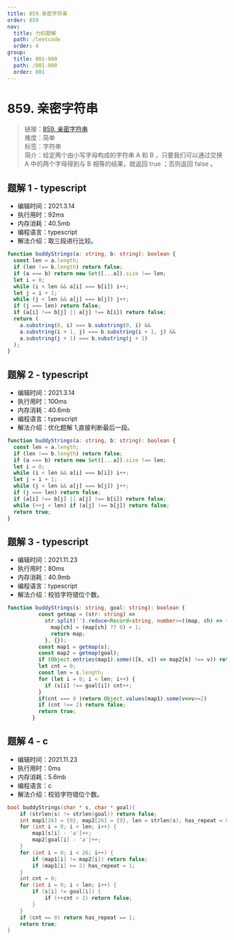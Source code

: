 ```yaml
---
title: 859.亲密字符串
order: 859
nav:
  title: 力扣题解
  path: /leetcode
  order: 4
group:
  title: 801-900
  path: /801-900
  order: 801
---
```


# 859. 亲密字符串

> 链接：[859. 亲密字符串](https://leetcode-cn.com/problems/buddy-strings/)  
> 难度：简单  
> 标签：字符串  
> 简介：给定两个由小写字母构成的字符串 A 和 B ，只要我们可以通过交换 A 中的两个字母得到与 B 相等的结果，就返回 true ；否则返回 false 。

## 题解 1 - typescript

- 编辑时间：2021.3.14
- 执行用时：92ms
- 内存消耗：40.5mb
- 编程语言：typescript
- 解法介绍：取三段进行比较。

```typescript
function buddyStrings(a: string, b: string): boolean {
  const len = a.length;
  if (len !== b.length) return false;
  if (a === b) return new Set([...a]).size !== len;
  let i = 0;
  while (i < len && a[i] === b[i]) i++;
  let j = i + 1;
  while (j < len && a[j] === b[j]) j++;
  if (j === len) return false;
  if (a[i] !== b[j] || a[j] !== b[i]) return false;
  return (
    a.substring(0, i) === b.substring(0, i) &&
    a.substring(i + 1, j) === b.substring(i + 1, j) &&
    a.substring(j + 1) === b.substring(j + 1)
  );
}
```

## 题解 2 - typescript

- 编辑时间：2021.3.14
- 执行用时：100ms
- 内存消耗：40.6mb
- 编程语言：typescript
- 解法介绍：优化题解 1,直接判断最后一段。

```typescript
function buddyStrings(a: string, b: string): boolean {
  const len = a.length;
  if (len !== b.length) return false;
  if (a === b) return new Set([...a]).size !== len;
  let i = 0;
  while (i < len && a[i] === b[i]) i++;
  let j = i + 1;
  while (j < len && a[j] === b[j]) j++;
  if (j === len) return false;
  if (a[i] !== b[j] || a[j] !== b[i]) return false;
  while (++j < len) if (a[j] !== b[j]) return false;
  return true;
}
```
## 题解 3 - typescript
- 编辑时间：2021.11.23
- 执行用时：80ms
- 内存消耗：40.9mb
- 编程语言：typescript
- 解法介绍：校验字符错位个数。
```typescript
function buddyStrings(s: string, goal: string): boolean {
          const getmap = (str: string) =>
            str.split('').reduce<Record<string, number>>((map, ch) => {
              map[ch] = (map[ch] ?? 0) + 1;
              return map;
            }, {});
          const map1 = getmap(s);
          const map2 = getmap(goal);
          if (Object.entries(map1).some(([k, v]) => map2[k] !== v)) return false;
          let cnt = 0;
          const len = s.length;
          for (let i = 0; i < len; i++) {
            if (s[i] !== goal[i]) cnt++;
          }
          if(cnt === 0 )return Object.values(map1).some(v=>v>=2)
          if (cnt !== 2) return false;
          return true;
        }
```

## 题解 4 - c
- 编辑时间：2021.11.23
- 执行用时：0ms
- 内存消耗：5.6mb
- 编程语言：c
- 解法介绍：校验字符错位个数。
```c
bool buddyStrings(char * s, char * goal){
    if (strlen(s) != strlen(goal)) return false;
    int map1[26] = {0}, map2[26] = {0}, len = strlen(s), has_repeat = 0;
    for (int i = 0; i < len; i++) {
        map1[s[i] - 'a']++;
        map2[goal[i] - 'a']++;
    }
    for (int i = 0; i < 26; i++) {
        if (map1[i] != map2[i]) return false;
        if (map1[i] >= 2) has_repeat = 1;
    }
    int cnt = 0;
    for (int i = 0; i < len; i++) {
        if (s[i] != goal[i]) {
            if (++cnt > 2) return false;
        }
    }
    if (cnt == 0) return has_repeat == 1;
    return true;
}
```
